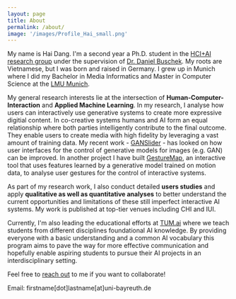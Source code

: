 ```yaml
---
layout: page
title: About
permalink: /about/
image: '/images/Profile_Hai_small.png'
---
```


My name is Hai Dang. I'm a second year a Ph.D. student in the <a href="https://www.hciai.uni-bayreuth.de/en/index.html">HCI+AI research group</a> under the supervision of <a href="http://www.daniel-buschek.de/intro">Dr. Daniel Buschek</a>. My roots are Vietnamese, but I was born and raised in Germany. I grew up in Munich where I did my Bachelor in Media Informatics and Master in Computer Science at the <a href="https://www.lmu.de/de/index.html">LMU Munich</a>.

My general research interests lie at the intersection of **Human-Computer-Interaction** and **Applied Machine Learning**. In my research, I analyse how users can interactively use generative systems to create more expressive digitial content. In co-creative systems humans and AI form an equal relationship where both parties intelligently contribute to the final outcome. They enable users to create media with high fidelity by leveraging a vast amount of training data. My recent work - <a href="{% post_url 2022-02-01-ganslider %}">GANSlider</a> - has looked on how user interfaces for the control of generative models for images (e.g. GAN) can be improved. In another project I have built <a href="{% post_url 2021-02-01-gesturemap %}">GestureMap</a>, an interactive tool that uses features learned by a generative model trained on motion data, to analyse user gestures for the control of interactive systems.

As part of my research work, I also conduct detailed **users studies** and apply **qualitative as well as quantitative analyses** to better understand the current opportunities and limitations of these still imperfect interactive AI systems. My work is published at top-tier venues including CHI and IUI.

Currently, I'm also leading the educational efforts at <a href="https://tum-ai.com">TUM.ai</a> where we teach students from different disciplines foundational AI knowledge. By providing everyone with a basic understanding and a common AI vocabulary this program aims to pave the way for more effective communication and hopefully enable aspiring students to pursue their AI projects in an interdisciplinary setting.

Feel free to <a href="/contact">reach out</a> to me if you want to collaborate!



Email:
firstname[dot]lastname[at]uni-bayreuth.de